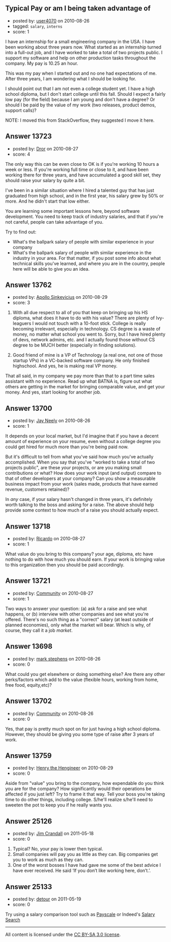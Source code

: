 ## Typical Pay or am I being taken advantage of

- posted by: [user4070](https://stackexchange.com/users/-1/4070-user4070) on 2010-08-26
- tagged: `salary`, `interns`
- score: 1

I have an internship for a small engineering company in the USA. I have been working about three years now. What started as an internship turned into a full-out job, and I have worked to take a total of two projects public. I support my software and help on other production tasks throughout the company. My pay is 10.25 an hour.

This was my pay when I started out and no one had expectations of me. After three years, I am wondering what I should be looking for.

I should point out that I am not even a college student yet. I have a high school diploma, but I don't start college until this fall. Should I expect a fairly low pay (for the field) because I am young and don't have a degree? Or should I be paid by the value of my work (two releases, product demos, support calls)?

NOTE: I moved this from StackOverflow, they suggested I move it here.


## Answer 13723

- posted by: [Dror](https://stackexchange.com/users/-1/1057-dror) on 2010-08-27
- score: 4

The only way this can be even close to OK is if you're working 10 hours a week or less. If you're working full time or close to it, and have been working there for three years, and have accumulated a good skill set, they should raise your salary by quite a bit.

I've been in a similar situation where I hired a talented guy that has just graduated from high school, and in the first year, his salary grew by 50% or more. And he didn't start that low either. 

You are learning some important lessons here, beyond software development. You need to keep track of industry salaries, and that if you're not careful, people can take advantage of you.

Try to find out:

* What's the ballpark salary of people with similar experience in your company
* What's the ballpark salary of people with similar experience in the industry in your area. For that matter, if you post some info about what technical skills you've learned, and where you are in the country, people here will be able to give you an idea.




 


## Answer 13762

- posted by: [Apollo Sinkevicius](https://stackexchange.com/users/-1/2119-apollo-sinkevicius) on 2010-08-29
- score: 3

1. With all due respect to all of you that keep on bringing up his HS diploma, what does it have to do with his value? There are plenty of Ivy-leaguers I would not touch with a 10-foot stick.
College is really becoming irrelevant, especially in technology. CS degree is a waste of money, no matter what school you went to. Sorry, but I have hired plenty of devs, network admins, etc. and I actually found those without CS degree to be MUCH better (especially in finding solutions).

2. Good friend of mine is a VP of Technology (a real one, not one of those startup VPs) in a VC-backed software company. He only finished highschool. And yes, he is making real VP money.

That all said, in my company we pay more than that to a part time sales assistant with no experience. Read up what BATNA is, figure out what others are getting in the market for bringing comparable value, and get your money. And yes, start looking for another job.




## Answer 13700

- posted by: [Jay Neely](https://stackexchange.com/users/-1/1801-jay-neely) on 2010-08-26
- score: 1

It depends on your local market, but I'd imagine that if you have a decent amount of experience on your resume, even without a college degree you could get hired for much more than you're being paid now.

But it's difficult to tell from what you've said how much you've actually accomplished. When you say that you've "worked to take a total of two projects public", are these *your* projects, or are you making small contributions or what? How does your work input (and output) compare to that of other developers at your company? Can you show a measurable business impact from your work (sales made, products that have earned revenue, customers retained)?

In *any* case, if your salary hasn't changed in three years, it's definitely worth talking to the boss and asking for a raise. The above should help provide some context to how much of a raise you should actually expect.


## Answer 13718

- posted by: [Ricardo](https://stackexchange.com/users/-1/42-ricardo) on 2010-08-27
- score: 1

What value do you bring to this company? your age, diploma, etc have nothing to do with how much you should earn. If your work is bringing value to this organization then you should be paid accordingly.




## Answer 13721

- posted by: [Community](https://stackexchange.com/users/-1/-1-community) on 2010-08-27
- score: 1

Two ways to answer your question: (a) ask for a raise and see what happens, or (b) interview with other companies and see what you're offered.  There's no such thing as a "correct" salary (at least outside of planned economies), only what the market will bear.  Which is why, of course, they call it a job *market*.


## Answer 13698

- posted by: [mark stephens](https://stackexchange.com/users/-1/212-mark-stephens) on 2010-08-26
- score: 0

What could you get elsewhere or doing something else? Are there any other perks/factors which add to the value (flexible hours, working from home, free food, equity,etc)?


## Answer 13702

- posted by: [Community](https://stackexchange.com/users/-1/-1-community) on 2010-08-26
- score: 0

Yes, that pay is pretty much spot on for just having a high school diploma.  However, they should be giving you some type of raise after 3 years of work.


## Answer 13759

- posted by: [Henry the Hengineer](https://stackexchange.com/users/-1/1692-henry-the-hengineer) on 2010-08-29
- score: 0

Aside from "value" you bring to the company, how expendable do you think you are for the company? How significantly would their operations be affected if you just left? Try to frame it that way. Tell your boss you're taking time to do other things, including college. S/he'll realize s/he'll need to sweeten the pot to keep you if he really wants you.


## Answer 25126

- posted by: [Jim Crandall](https://stackexchange.com/users/-1/10572-jim-crandall) on 2011-05-18
- score: 0

1. Typical? No, your pay is lower then typical.
2. Small companies will pay you as little as they can.  Big companies get you to work as much as they can.
3. One of the worst bosses I have had gave me some of the best advice I have ever received.  He said ‘If you don’t like working here, don’t.’.


## Answer 25133

- posted by: [detour](https://stackexchange.com/users/-1/7805-detour) on 2011-05-19
- score: 0

<p>Try using a salary comparison tool such as <a href="http://www.payscale.com/" rel="nofollow">Payscale</a> or Indeed's <a href="http://www.indeed.com/salary" rel="nofollow">Salary Search</a></p>




---

All content is licensed under the [CC BY-SA 3.0 license](https://creativecommons.org/licenses/by-sa/3.0/).
